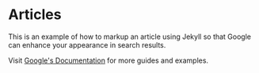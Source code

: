 # Articles

This is an example of how to markup an article using Jekyll so that Google can enhance your appearance in search results.

Visit [Google's Documentation](https://developers.google.com/search/docs/data-types/articles) for more guides and examples.